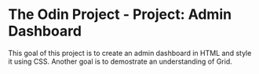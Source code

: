 # The Odin Project - Project: Admin Dashboard

This goal of this project is to create an admin dashboard in HTML and style it using CSS. Another goal is to demostrate an understanding of Grid.
